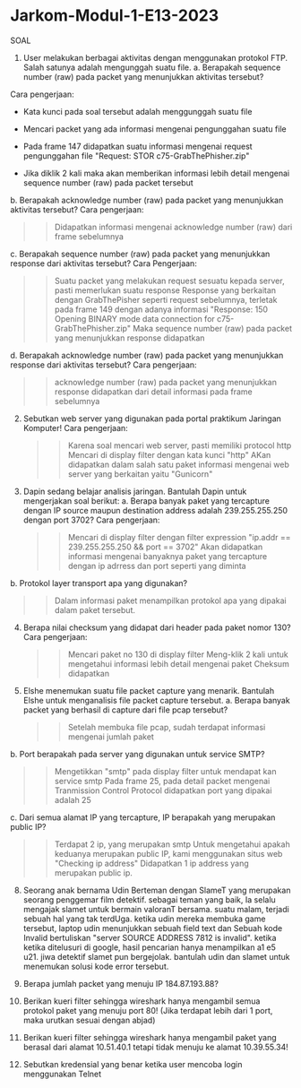 # Jarkom-Modul-1-E13-2023

SOAL

1. User melakukan berbagai aktivitas dengan menggunakan protokol FTP. Salah satunya adalah mengunggah suatu file.
a. Berapakah sequence number (raw) pada packet yang menunjukkan aktivitas tersebut?

Cara pengerjaan:


   - Kata kunci pada soal tersebut adalah menggunggah suatu file
   
   - Mencari packet yang ada informasi mengenai pengunggahan suatu file
   
   - Pada frame 147 didapatkan suatu informasi mengenai request pengunggahan file "Request: STOR c75-GrabThePhisher.zip"
   
   - Jika diklik 2 kali maka akan memberikan informasi lebih detail mengenai sequence number (raw) pada packet tersebut

b. Berapakah acknowledge number (raw) pada packet yang menunjukkan aktivitas tersebut? 
Cara pengerjaan:
   >>Didapatkan informasi mengenai acknowledge number (raw) dari frame sebelumnya

c. Berapakah sequence number (raw) pada packet yang menunjukkan response dari aktivitas tersebut?
 Cara Pengerjaan:
   >>Suatu packet yang melakukan request sesuatu kepada server, pasti memerlukan suatu response
   >>Response yang berkaitan dengan GrabThePisher seperti request sebelumnya, terletak pada frame 149 dengan adanya informasi "Response: 150 Opening BINARY mode data            connection for c75-GrabThePhisher.zip"
   >>Maka sequence number (raw) pada packet yang menunjukkan response didapatkan

d. Berapakah acknowledge number (raw) pada packet yang menunjukkan response dari aktivitas tersebut?
Cara pengerjaan:
   >>acknowledge number (raw) pada packet yang menunjukkan response didapatkan dari detail informasi pada frame sebelumnya

2. Sebutkan web server yang digunakan pada portal praktikum Jaringan Komputer!
Cara pengerjaan:
   >>Karena soal mencari web server, pasti memiliki protocol http
   >>Mencari di display filter dengan kata kunci "http"
   >>AKan didapatkan dalam salah satu paket informasi mengenai web server yang berkaitan yaitu "Gunicorn"
   
3. Dapin sedang belajar analisis jaringan. Bantulah Dapin untuk mengerjakan soal berikut:
a. Berapa banyak paket yang tercapture dengan IP source maupun destination address adalah 239.255.255.250 dengan port 3702?
Cara pengerjaan:
   >>Mencari di display filter dengan filter expression "ip.addr == 239.255.255.250 && port == 3702"
   >>Akan didapatkan informasi mengenai banyaknya paket yang tercapture dengan ip adrress dan port seperti yang diminta

b. Protokol layer transport apa yang digunakan?
   >>Dalam informasi paket menampilkan protokol apa yang dipakai dalam paket tersebut.

4. Berapa nilai checksum yang didapat dari header pada paket nomor 130?
Cara pengerjaan:
   >>Mencari paket no 130 di display filter
   >>Meng-klik 2 kali untuk mengetahui informasi lebih detail mengenai paket
   >>Cheksum didapatkan
   
5. Elshe menemukan suatu file packet capture yang menarik. Bantulah Elshe untuk menganalisis file packet capture tersebut.
a. Berapa banyak packet yang berhasil di capture dari file pcap tersebut?
   >>Setelah membuka file pcap, sudah terdapat informasi mengenai jumlah paket
   
b. Port berapakah pada server yang digunakan untuk service SMTP?
   >>Mengetikkan "smtp" pada display filter untuk mendapat kan service smtp
   >>Pada frame 25, pada detail packet mengenai Tranmission Control Protocol didapatkan port yang dipakai adalah 25

c. Dari semua alamat IP yang tercapture, IP berapakah yang merupakan public IP?
   >>Terdapat 2 ip, yang merupakan smtp
   >>Untuk mengetahui apakah keduanya merupakan public IP, kami menggunakan situs web "Checking ip address"
   >>Didapatkan 1 ip address yang merupakan public ip.

8. Seorang anak bernama Udin Berteman dengan SlameT yang merupakan seorang penggemar film detektif. sebagai teman yang baik, Ia selalu mengajak slamet untuk bermain valoranT bersama. suatu malam, terjadi sebuah hal yang tak terdUga. ketika udin mereka membuka game tersebut, laptop udin menunjukkan sebuah field text dan Sebuah kode Invalid bertuliskan "server SOURCE ADDRESS 7812 is invalid". ketika ketika ditelusuri di google, hasil pencarian hanya menampilkan a1 e5 u21. jiwa detektif slamet pun bergejolak. bantulah udin dan slamet untuk menemukan solusi kode error tersebut.
   
9. Berapa jumlah packet yang menuju IP 184.87.193.88?
   
10. Berikan kueri filter sehingga wireshark hanya mengambil semua protokol paket yang menuju port 80! (Jika terdapat lebih dari 1 port, maka urutkan sesuai dengan abjad)
   
11. Berikan kueri filter sehingga wireshark hanya mengambil paket yang berasal dari alamat 10.51.40.1 tetapi tidak menuju ke alamat 10.39.55.34!
    
12. Sebutkan kredensial yang benar ketika user mencoba login menggunakan Telnet

